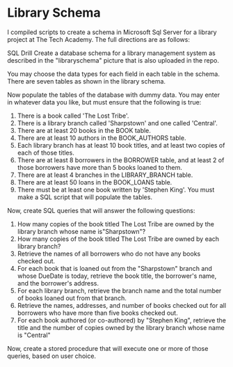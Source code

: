 # Library Schema

I compiled scripts to create a schema in Microsoft Sql Server for a library project at The Tech Academy. The full directions are as follows:

SQL Drill
Create a database schema for a library management system as described in the "libraryschema" picture that is also uploaded in the repo. 

You may choose the data types for each field in each table in the schema. There are seven tables as shown in the library schema.

Now populate the tables of the database with dummy data. You may enter in whatever data you like, but must ensure that the following is true:

1. There is a book called 'The Lost Tribe'.
2. There is a library branch called 'Sharpstown' and one called 'Central'.
3. There are at least 20 books in the BOOK table.
4. There are at least 10 authors in the BOOK_AUTHORS table.
5. Each library branch has at least 10 book titles, and at least two copies of each of those titles.
6. There are at least 8 borrowers in the BORROWER table, and at least 2 of those borrowers have more
than 5 books loaned to them.
7. There are at least 4 branches in the LIBRARY_BRANCH table.
8. There are at least 50 loans in the BOOK_LOANS table.
9. There must be at least one book written by 'Stephen King'.
You must make a SQL script that will populate the tables.

Now, create SQL queries that will answer the following questions:

1. How many copies of the book titled The Lost Tribe are owned by the library branch whose name
is"Sharpstown"?
2. How many copies of the book titled The Lost Tribe are owned by each library branch?
3. Retrieve the names of all borrowers who do not have any books checked out.
4.   For   each   book   that   is   loaned   out   from   the   "Sharpstown"   branch   and   whose   DueDate   is   today,
retrieve the book title, the borrower's name, and the borrower's address.
5. For each library branch, retrieve the branch name and the total number of books loaned out from
that branch.
6. Retrieve the names, addresses, and number of books checked out for all borrowers who have more
than five books checked out.
7. For each book authored (or co-authored) by "Stephen King", retrieve the title and the number of
copies owned by the library branch whose name is "Central"

Now, create a stored procedure that will execute one or more of those queries, based on user
choice.




